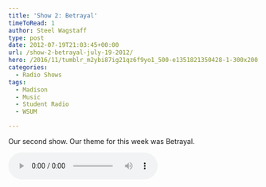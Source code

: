 ```yaml
---
title: 'Show 2: Betrayal'
timeToRead: 1 
author: Steel Wagstaff
type: post
date: 2012-07-19T21:03:45+00:00
url: /show-2-betrayal-july-19-2012/
hero: /2016/11/tumblr_m2ybi87ig21qz6f9yo1_500-e1351821350428-1-300x200.jpg
categories:
  - Radio Shows
tags:
  - Madison
  - Music
  - Student Radio
  - WSUM

---
```

Our second show. Our theme for this week was Betrayal.

<audio controls src="http://dl.dropbox.com/u/78766980/02%20Betrayal%20(Show%202_%20July%2019%2C%202012).mp3"></audio>
